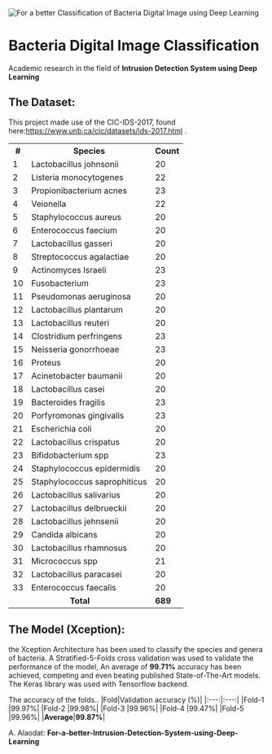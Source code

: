 <img src="assets/Scientists-Have-Discovered-A-Bacteria-Species-Thats-Feeds-Upon-Electricity-12-640x384.jpg" raw="true" alt="For a better Classification of Bacteria Digital Image using Deep Learning"/>

 
# Bacteria Digital Image Classification

Academic research in the field of **Intrusion Detection System using Deep Learning**

## The Dataset:

This project made use of the CIC-IDS-2017, found here:https://www.unb.ca/cic/datasets/ids-2017.html .

<table>
  <tr>
    <th>#</th>
    <th>Species</th>
    <th>Count</th>
  </tr>

  <tr>
    <td>1</td>
    <td>Lactobacillus johnsonii</td>
    <td>20</td>
  </tr>

  <tr>
    <td>2</td>
    <td>Listeria monocytogenes</td>
    <td>22</td>
  </tr>

  <tr>
    <td>3</td>
    <td>Propionibacterium acnes</td>
    <td>23</td>
  </tr>

  <tr>
    <td>4</td>
    <td>Veionella</td>
    <td>22</td>
  </tr>

  <tr>
    <td>5</td>
    <td>Staphylococcus aureus</td>
    <td>20</td>
  </tr>

  <tr>
    <td>6</td>
    <td>Enterococcus faecium</td>
    <td>20</td>
  </tr>

  <tr>
    <td>7</td>
    <td>Lactobacillus gasseri</td>
    <td>20</td>
  </tr>

  <tr>
    <td>8</td>
    <td>Streptococcus agalactiae</td>
    <td>20</td>
  </tr>

  <tr>
    <td>9</td>
    <td>Actinomyces Israeli</td>
    <td>23</td>
  </tr>

  <tr>
    <td>10</td>
    <td>Fusobacterium</td>
    <td>23</td>
  </tr>

  <tr>
    <td>11</td>
    <td>Pseudomonas aeruginosa</td>
    <td>20</td>
  </tr>

  <tr>
    <td>12</td>
    <td>Lactobacillus plantarum</td>
    <td>20</td>
  </tr>

  <tr>
    <td>13</td>
    <td>Lactobacillus reuteri</td>
    <td>20</td>
  </tr>

  <tr>
    <td>14</td>
    <td>Clostridium perfringens</td>
    <td>23</td>
  </tr>

  <tr>
    <td>15</td>
    <td>Neisseria gonorrhoeae</td>
    <td>23</td>
  </tr>

  <tr>
    <td>16</td>
    <td>Proteus</td>
    <td>20</td>
  </tr>

  <tr>
    <td>17</td>
    <td>Acinetobacter baumanii</td>
    <td>20</td>
  </tr>

  <tr>
    <td>18</td>
    <td>Lactobacillus casei</td>
    <td>20</td>
  </tr>

  <tr>
    <td>19</td>
    <td>Bacteroides fragilis</td>
    <td>23</td>
  </tr>

  <tr>
    <td>20</td>
    <td>Porfyromonas gingivalis</td>
    <td>23</td>
  </tr>

  <tr>
    <td>21</td>
    <td>Escherichia coli</td>
    <td>20</td>
  </tr>

  <tr>
    <td>22</td>
    <td>Lactobacillus crispatus</td>
    <td>20</td>
  </tr>

  <tr>
    <td>23</td>
    <td>Bifidobacterium spp</td>
    <td>23</td>
  </tr>

  <tr>
    <td>24</td>
    <td>Staphylococcus epidermidis</td>
    <td>20</td>
  </tr>

  <tr>
    <td>25</td>
    <td>Staphylococcus saprophiticus</td>
    <td>20</td>
  </tr>

  <tr>
    <td>26</td>
    <td>Lactobacillus salivarius</td>
    <td>20</td>
  </tr>

  <tr>
    <td>27</td>
    <td>Lactobacillus delbrueckii</td>
    <td>20</td>
  </tr>

  <tr>
    <td>28</td>
    <td>Lactobacillus jehnsenii</td>
    <td>20</td>
  </tr>

  <tr>
    <td>29</td>
    <td>Candida albicans</td>
    <td>20</td>
  </tr>

  <tr>
    <td>30</td>
    <td>Lactobacillus rhamnosus</td>
    <td>20</td>
  </tr>

  <tr>
    <td>31</td>
    <td>Micrococcus spp</td>
    <td>21</td>
  </tr>

  <tr>
    <td>32</td>
    <td>Lactobacillus paracasei</td>
    <td>20</td>
  </tr>

  <tr>
    <td>33</td>
    <td>Enterococcus faecalis</td>
    <td>20</td>
  </tr>

  <tr>
    <td colspan="2" style="text-align:center"><b>Total</b></td>
    <td><b>689</b></td>
  </tr>
</table>
 
## The Model (Xception):
the Xception Architecture has been used to classify the species and genera of bacteria. A Stratified-5-Folds cross validation was used to validate the performance of the model, An average of **99.71%** accuracy has been achieved, competing and even beating published State-of-The-Art models. The Keras library was used with Tensorflow backend.

The accuracy of the folds..
|Fold|Validation accuracy (%)|
|:---:|:---:|
|Fold-1 |99.97%|
|Fold-2 |99.98%|
|Fold-3 |99.96%|
|Fold-4 |99.47%|
|Fold-5 |99.96%|
|**Average**|**99.87%**|

A. Alaodat: **For-a-better-Intrusion-Detection-System-using-Deep-Learning**
